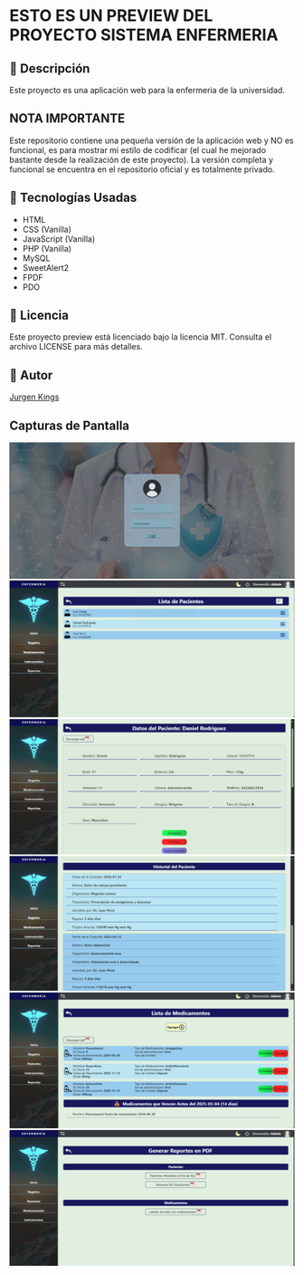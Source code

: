 # ESTO ES UN PREVIEW DEL PROYECTO SISTEMA ENFERMERIA

## 📌 Descripción

Este proyecto es una aplicación web para la enfermeria de la universidad. 

## NOTA IMPORTANTE

Este repositorio contiene una pequeña versión de la aplicación web y NO es funcional, es para mostrar mi estilo de codificar (el cual he mejorado bastante desde la realización de este proyecto). 
La versión completa y funcional se encuentra en el repositorio oficial y es totalmente privado.

## 🚀 Tecnologías Usadas

- HTML
- CSS (Vanilla)
- JavaScript (Vanilla)
- PHP (Vanilla)
- MySQL
- SweetAlert2
- FPDF
- PDO

## 📝 Licencia

Este proyecto preview está licenciado bajo la licencia MIT. Consulta el archivo LICENSE para más detalles.

## 📝 Autor

[Jurgen Kings](https://jurgen-kings.vercel.app)

## Capturas de Pantalla

![Captura de pantalla](https://github.com/JurgenKings/prev-sistema-enfermeria/blob/main/img/project-1.png)
![Captura de pantalla](https://github.com/JurgenKings/prev-sistema-enfermeria/blob/main/img/project-2.png)
![Captura de pantalla](https://github.com/JurgenKings/prev-sistema-enfermeria/blob/main/img/project-3.png)
![Captura de pantalla](https://github.com/JurgenKings/prev-sistema-enfermeria/blob/main/img/project-4.png)
![Captura de pantalla](https://github.com/JurgenKings/prev-sistema-enfermeria/blob/main/img/project-5.png)
![Captura de pantalla](https://github.com/JurgenKings/prev-sistema-enfermeria/blob/main/img/project-6.png)